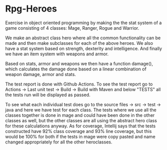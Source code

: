 # Rpg-Heroes
Exercise in object oriented programming by making the the stat system of a game consisting of 4 classes:
Mage, Ranger, Rogue and Warrior.

We make an abstract class hero where all the common functionality can be made and then make subclasses for each of the above heroes.
We also have a stat system based on strength, dexterity and intelligence.
And finally we have an item system with weapons and armor.

Based on stats, armor and weapons we then have a function damage(), which calculates the damage done based on a linear combination of
weapon damage, armor and stats.

The test report is done with Github Actions.
To see the test report go to Actions -> Last unit test -> Build -> Build with Maven
and below "TESTS" all the tests run will be displayed as passed.

To see what each individual test does go to the source files -> src -> test -> java
and here we have test for each class. The tests where we use all the classes together is done in mage
and could have been done in the other classes as well, but the other classes are all using the abstract hero class for these calculations anyway.
As for coverage, Intellij says that the tests constructed have 92% class coverage and 93% line coverage, but this would be 100% for both if the tests in mage were copy pasted and name changed appropriately for all the other heroclasses.

